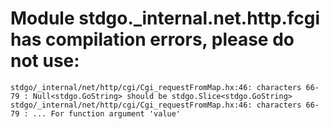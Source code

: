 # Module stdgo._internal.net.http.fcgi has compilation errors, please do not use:
```
stdgo/_internal/net/http/cgi/Cgi_requestFromMap.hx:46: characters 66-79 : Null<stdgo.GoString> should be stdgo.Slice<stdgo.GoString>
stdgo/_internal/net/http/cgi/Cgi_requestFromMap.hx:46: characters 66-79 : ... For function argument 'value'

```

